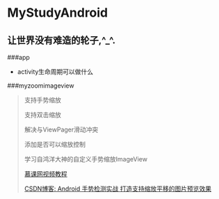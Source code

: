 # MyStudyAndroid

## 让世界没有难造的轮子,^_^.

###app
- activity生命周期可以做什么

###myzoomimageview
> 支持手势缩放
> 
> 支持双击缩放
> 
> 解决与ViewPager滑动冲突
> 
> 添加是否可以缩放控制
> 
> 学习自鸿洋大神的自定义手势缩放ImageView
> 
> [慕课网视频教程](http://www.imooc.com/learn/239)
> 
> [CSDN博客: Android 手势检测实战 打造支持缩放平移的图片预览效果](http://blog.csdn.net/lmj623565791/article/details/39474553)

